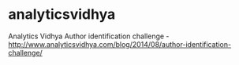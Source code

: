 analyticsvidhya
===============

Analytics Vidhya Author identification challenge - http://www.analyticsvidhya.com/blog/2014/08/author-identification-challenge/
